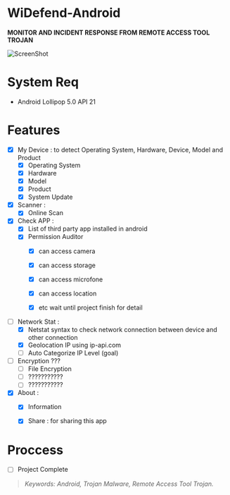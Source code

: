 # WiDefend-Android

**MONITOR AND INCIDENT RESPONSE FROM REMOTE ACCESS TOOL TROJAN**



![ScreenShot](https://github.com/wishihab/WiDefend-Android/blob/master/WiDifendAndroids.PNG)

# System Req

- Android Lollipop 5.0 API 21

# Features

- [x] My Device : to detect Operating System, Hardware, Device, Model and Product
	- [x] Operating System
	- [x] Hardware
	- [x] Model
	- [x] Product
	- [x] System Update
	
- [x] Scanner :
	- [x] Online Scan
	
- [x] Check APP : 
	- [x] List of third party app installed in android
	- [x] Permission Auditor
		- [x] can access camera
		- [x] can access storage
		- [x] can access microfone
		- [x] can access location
		- [x] etc wait until project finish for detail

	
- [ ] Network Stat :
	- [x] Netstat syntax to check network connection between device and other connection
	- [x] Geolocation IP using ip-api.com
	- [ ] Auto Categorize IP Level (goal)
	
- [ ] Encryption ???
	- [ ] File Encryption
	- [ ] ???????????
	- [ ] ???????????

- [x] About : 
	- [x] Information
	- [x] Share : for sharing this app




# Proccess

- [ ] Project Complete


> *Keywords: Android, Trojan Malware, Remote Access Tool Trojan.*

